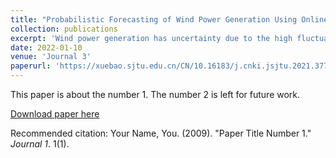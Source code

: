 ```yaml
---
title: "Probabilistic Forecasting of Wind Power Generation Using Online LASSO VAR and EGARCH Model"
collection: publications
excerpt: 'Wind power generation has uncertainty due to the high fluctuation of wind speed. In traditional wind power prediction models, the uncertainty is measured by normal distribution with zero mean and constant variance. However, the variance may vary with time, which means the variance has heteroscedasticity. To improve the prediction accuracy, this paper proposes a new integrated probabilistic wind power prediction model for wind farm considering heteroscedasticity based on online least absolute shrinkage and selection operator and vector autoregression (LASSO VAR) and the exponential generalized autoregressive conditional heteroskedasticity (EGARCH) model. First, online LASSO VAR is used to forecast power output. Then, heteroscedasticity of residuals is validated by autoregressive conditional heteroskedasticity test. Considering heteroscedasticity, the news impact curve and dynamic significance line verify that positive and negative residuals affect future volatility asymmetrically. Thus, the EGARCH model is used to forecast the residuals to obtain the conditional variance of point prediction results. Finally, the probabilistic result of total power output is obtained by summing the power output of turbines in the wind farm considering the correlation of the active wind power of wind turbines. This method is applied to forecast the power output of a wind farm in East China and is proved effective in improving the prediction accuracy.'
date: 2022-01-10
venue: 'Journal 3'
paperurl: 'https://xuebao.sjtu.edu.cn/CN/10.16183/j.cnki.jsjtu.2021.377'
---
```


This paper is about the number 1. The number 2 is left for future work.

[Download paper here](http://peng1wang.github.io/paper1.pdf)

Recommended citation: Your Name, You. (2009). "Paper Title Number 1." <i>Journal 1</i>. 1(1).
